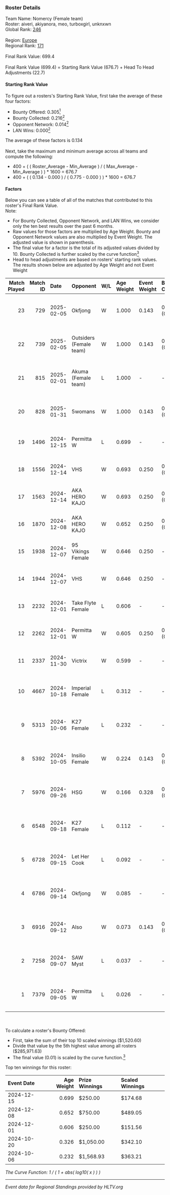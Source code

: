 ### Roster Details<br />
Team Name: Nomercy (Female team)<br />
Roster: aiveri, akiyanora, meo, turboxgirl, unknxwn<br />
Global Rank: [246](../../standings_global_2025_02_28.md)<br />
<br />
Region: [Europe]( ../../standings_europe_2025_02_28.md)<br />
Regional Rank: [171]( ../../standings_europe_2025_02_28.md)<br />
<br />
Final Rank Value:  699.4<br />
<br />
Final Rank Value (699.4) = Starting Rank Value (676.7) + Head To Head Adjustments (22.7)<br />

#### Starting Rank Value<br />
To figure out a rosters's Starting Rank Value, first take the average of these four factors:<br />
- Bounty Offered: 0.305[<sup>1</sup>](#table2)
- Bounty Collected: 0.216[<sup>2</sup>](#table1)
- Opponent Network: 0.014[<sup>2</sup>](#table1)
- LAN Wins: 0.000[<sup>2</sup>](#table1)

The average of these factors is 0.134<br />
<br />
Next, take the maximum and minimum average across all teams and compute the following:<br />
- 400 + ( ( Roster_Average - Min_Average ) / ( Max_Average - Min_Average ) ) * 1600 = 676.7
- 400 + ( ( 0.134 - 0.000 ) / ( 0.775 - 0.000 ) ) * 1600 = 676.7


#### Factors<br />
Below you can see a table of all of the matches that contributed to this roster's Final Rank Value.<br />
Note:<br />

- For Bounty Collected, Opponent Network, and LAN Wins, we consider only the ten best results over the past 6 months.
- Raw values for those factors are multiplied by Age Weight. Bounty and Opponent Network values are also multiplied by Event Weight. The adjusted value is shown in parenthesis.
- The final value for a factor is the total of its adjusted values divided by 10. Bounty Collected is further scaled by the curve function[<sup>3</sup>](#curveFunction)
- Head to head adjustments are based on rosters' starting rank values. The results shown below are adjusted by Age Weight and not Event Weight
<span id="table1"></span><br />


| Match Played | Match ID | Date       | Opponent                | W/L | Age Weight | Event Weight | Bounty Collected | Opponent Network | LAN Wins  | H2H Adj. | Roster                                      |
| -: | -: | :- | :- | :- | :- | :- | :- | :- | :- | -: | :- |
|           23 |      729 | 2025-02-05 | Okfjong                 | W   | 1.000      | 0.143        | 0.000 (0.000)    | 0.050 (0.007)    | 0 (0.000) |     5.33 | aiveri, akiyanora, meo, turboxgirl, unknxwn |
|           22 |      739 | 2025-02-05 | Outsiders (Female team) | W   | 1.000      | 0.143        | 0.000 (0.000)    | -                | 0 (0.000) |     4.74 | aiveri, akiyanora, meo, turboxgirl, unknxwn |
|           21 |      815 | 2025-02-01 | Akuma (Female team)     | L   | 1.000      | -            | -                | -                | -         |   -23.26 | aiveri, akiyanora, meo, turboxgirl, unknxwn |
|           20 |      828 | 2025-01-31 | 5womans                 | W   | 1.000      | 0.143        | 0.001 (0.000)    | 0.078 (0.011)    | 0 (0.000) |     8.41 | aiveri, akiyanora, meo, turboxgirl, unknxwn |
|           19 |     1496 | 2024-12-15 | Permitta W              | L   | 0.699      | -            | -                | -                | -         |   -12.74 | akiyanora, ayaka, Ellie, meo, unknxwn       |
|           18 |     1556 | 2024-12-14 | VHS                     | W   | 0.693      | 0.250        | 0.000 (0.000)    | 0.034 (0.006)    | 0 (0.000) |     5.67 | akiyanora, ayaka, Ellie, meo, unknxwn       |
|           17 |     1563 | 2024-12-14 | AKA HERO KAJO           | W   | 0.693      | 0.250        | 0.005 (0.001)    | 0.219 (0.038)    | 0 (0.000) |    12.85 | akiyanora, ayaka, Ellie, meo, unknxwn       |
|           16 |     1870 | 2024-12-08 | AKA HERO KAJO           | W   | 0.652      | 0.250        | 0.005 (0.001)    | 0.219 (0.036)    | 0 (0.000) |    12.81 | akiyanora, ayaka, Ellie, meo, unknxwn       |
|           15 |     1938 | 2024-12-07 | 95 Vikings Female       | W   | 0.646      | 0.250        | -                | 0.032 (0.005)    | 0 (0.000) |     3.60 | akiyanora, ayaka, Ellie, meo, unknxwn       |
|           14 |     1944 | 2024-12-07 | VHS                     | W   | 0.646      | 0.250        | -                | 0.039 (0.006)    | 0 (0.000) |     3.50 | akiyanora, ayaka, Ellie, meo, unknxwn       |
|           13 |     2232 | 2024-12-01 | Take Flyte Female       | L   | 0.606      | -            | -                | -                | -         |    -8.16 | akiyanora, ayaka, Ellie, meo, unknxwn       |
|           12 |     2262 | 2024-12-01 | Permitta W              | W   | 0.605      | 0.250        | 0.003 (0.000)    | 0.185 (0.028)    | 0 (0.000) |     8.48 | akiyanora, ayaka, Ellie, meo, unknxwn       |
|           11 |     2337 | 2024-11-30 | Victrix                 | W   | 0.599      | -            | -                | -                | 0 (0.000) |     3.30 | akiyanora, ayaka, Ellie, meo, unknxwn       |
|           10 |     4667 | 2024-10-18 | Imperial Female         | L   | 0.312      | -            | -                | -                | -         |    -0.82 | akiyanora, amore, meo, Miley, unknxwn       |
|            9 |     5313 | 2024-10-06 | K27 Female              | L   | 0.232      | -            | -                | -                | -         |    -3.27 | akiyanora, amore, meo, unknxwn, Yokusha     |
|            8 |     5392 | 2024-10-05 | Insilio Female          | W   | 0.224      | 0.143        | 0.000 (0.000)    | -                | -         |     2.75 | akiyanora, amore, meo, unknxwn, Yokusha     |
|            7 |     5976 | 2024-09-26 | HSG                     | W   | 0.166      | 0.328        | 0.002 (0.000)    | 0.053 (0.003)    | -         |     2.46 | akiyanora, amore, meo, Miley, unknxwn       |
|            6 |     6548 | 2024-09-18 | K27 Female              | L   | 0.112      | -            | -                | -                | -         |    -1.58 | akiyanora, amore, meo, Miley, unknxwn       |
|            5 |     6728 | 2024-09-15 | Let Her Cook            | L   | 0.092      | -            | -                | -                | -         |    -1.54 | akiyanora, ayaka, meo, Miley, unknxwn       |
|            4 |     6786 | 2024-09-14 | Okfjong                 | W   | 0.085      | -            | -                | -                | -         |     0.47 | akiyanora, ayaka, meo, Miley, unknxwn       |
|            3 |     6916 | 2024-09-12 | Also                    | W   | 0.073      | 0.143        | 0.003 (0.000)    | 0.211 (0.002)    | -         |     1.04 | akiyanora, amore, meo, unknxwn, Yokusha     |
|            2 |     7258 | 2024-09-07 | SAW Myst                | L   | 0.037      | -            | -                | -                | -         |    -0.88 | akiyanora, amore, ayaka, meo, unknxwn       |
|            1 |     7379 | 2024-09-05 | Permitta W              | L   | 0.026      | -            | -                | -                | -         |    -0.42 | akiyanora, amore, meo, Miley, unknxwn       |

<br />
<span id="table2"></span><br />
To calculate a roster's Bounty Offered:<br />

- First, take the sum of their top 10 scaled winnings ($1,520.60)
- Divide that value by the 5th highest value among all rosters ($285,971.63)
- The final value (0.01) is scaled by the curve function.[<sup>3</sup>](#curveFunction)

Top ten winnings for this roster:<br />

| Event Date | Age Weight | Prize Winnings | Scaled Winnings |
| :- | -: | :- | :- |
| 2024-12-15 |      0.699 | $250.00        | $174.68         |
| 2024-12-08 |      0.652 | $750.00        | $489.05         |
| 2024-12-01 |      0.606 | $250.00        | $151.56         |
| 2024-10-20 |      0.326 | $1,050.00      | $342.10         |
| 2024-10-06 |      0.232 | $1,568.93      | $363.21         |


<span id="curveFunction"></span>_The Curve Function: 1 / ( 1 + abs( log10( x ) ) )_<br />

---
_Event data for Regional Standings provided by HLTV.org_<br />
